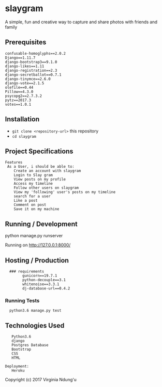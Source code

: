 # slaygram
A simple, fun and creative way to capture and share photos with friends and family

## Prerequisites
    confusable-homoglyphs==2.0.2
    Django==1.11.7
    django-bootstrap3==9.1.0
    django-likes==1.11
    django-registration==2.3
    django-secretballot==0.7.1
    django-tinymce==2.6.0
    django-vote==2.1.5
    olefile==0.44
    Pillow==4.3.0
    psycopg2==2.7.3.2
    pytz==2017.3
    votes==1.0.1


## Installation

* `git clone <repository-url>` this repository
* `cd slaygram`


## Project Specifications

    Features
     As a User, i should be able to:
        Create an account with slaygram
        Login to Slay gram
        View posts on my profile
        Access my timeline
        Follow other users on slaygram
        View my 'following' user's posts on my timeline
        search for a user
        Like a post
        Comment on post
        Save it on my machine


## Running / Development

python manage.py runserver

Running on http://127.0.0.1:8000/

## Hosting / Production

      ### requirements
            gunicorn==19.7.1
            python-decouple==3.1
            whitenoise==3.3.1
            dj-database-url==0.4.2


### Running Tests

      python3.6 manage.py test

## Technologies Used
       Python3.6
       django
       Postgres Database
       Bootstrap
       CSS
       HTML

    Deployment:
       Heroku


Copyright (c) 2017 Virginia Ndung'u
